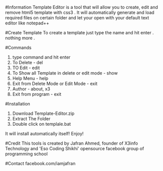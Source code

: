 #Information
Template Editor is a tool that will allow you to create, edit and remove html5 template with css3 . It will automatically generate and load required files on certain folder and let your open with your default text editor like notepad++

#Create Template
To create a template just type the name and hit enter . nothing more . 

#Commands
1. type command and hit enter
2. To Delete - del
3. TO Edit - edit
4. To Show all Template in delete or edit mode - show
5. Help Menu - help
6. Exit from Delete Mode or Edit Mode - exit
7. Author - about, x3
8. Exit from program - exit

#Installation
1. Download Template-Editor.zip
2. Extract The Folder
3. Double click on templale.bat

It will install automatically itself! 
Enjoy!


#Credit
This tools is created by Jafran Ahmed, founder of X3info Technology and 'Eso Coding Shikhi' opensource facebook group of programming school

#Contact
facebook.com/iamjafran
